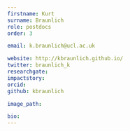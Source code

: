 ```yaml
---
firstname: Kurt 
surname: Braunlich
role: postdocs
order: 3

email: k.braunlich@ucl.ac.uk

website: http://kbraunlich.github.io/
twitter: braunlich_k
researchgate:
impactstory:
orcid:
github: kbraunlich

image_path: 

bio: 
---
```

